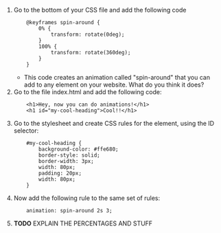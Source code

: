 1. Go to the bottom of your CSS file and add the following code
    ```
        @keyframes spin-around {
            0% {
                transform: rotate(0deg);
            }
            100% {
                transform: rotate(360deg);
            }
        }
    ```
    * This code creates an animation called "spin-around" that you can add to any element on your website. What do you think it does?
2. Go to the file index.html and add the following code:
    ```
        <h1>Hey, now you can do animations!</h1>
        <h1 id="my-cool-heading">Cool!!</h1>
    ```
3. Go to the stylesheet and create CSS rules for the element, using the ID selector:
    ```
        #my-cool-heading {
            background-color: #ffe680;
            border-style: solid;
            border-width: 3px;
            width: 80px;
            padding: 20px;
            width: 80px;
        }
    ```
4. Now add the following rule to the same set of rules:
    ```
        animation: spin-around 2s 3;
    ```
5. **TODO** EXPLAIN THE PERCENTAGES AND STUFF
